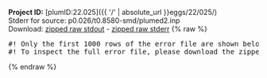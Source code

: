 **Project ID:** [plumID:22.025]({{ '/' | absolute_url }}eggs/22/025/)  
Stderr for source:  p0.026/t0.8580-smd/plumed2.inp   
Download: [zipped raw stdout](plumed2.inp.plumed_master.stdout.txt.zip) - [zipped raw stderr](plumed2.inp.plumed_master.stderr.txt.zip) 
{% raw %}
<pre>
#! Only the first 1000 rows of the error file are shown below
#! To inspect the full error file, please download the zipped raw stderr file above
</pre>
{% endraw %}
